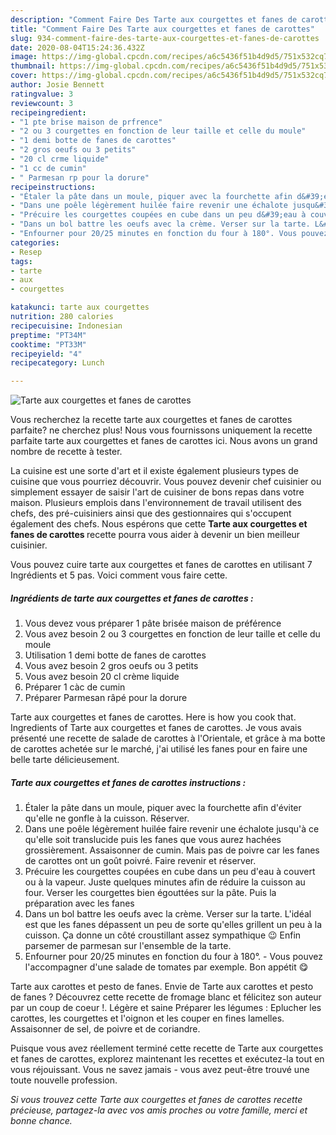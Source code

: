 ```yaml
---
description: "Comment Faire Des Tarte aux courgettes et fanes de carottes"
title: "Comment Faire Des Tarte aux courgettes et fanes de carottes"
slug: 934-comment-faire-des-tarte-aux-courgettes-et-fanes-de-carottes
date: 2020-08-04T15:24:36.432Z
image: https://img-global.cpcdn.com/recipes/a6c5436f51b4d9d5/751x532cq70/tarte-aux-courgettes-et-fanes-de-carottes-photo-principale-de-la-recette.jpg
thumbnail: https://img-global.cpcdn.com/recipes/a6c5436f51b4d9d5/751x532cq70/tarte-aux-courgettes-et-fanes-de-carottes-photo-principale-de-la-recette.jpg
cover: https://img-global.cpcdn.com/recipes/a6c5436f51b4d9d5/751x532cq70/tarte-aux-courgettes-et-fanes-de-carottes-photo-principale-de-la-recette.jpg
author: Josie Bennett
ratingvalue: 3
reviewcount: 3
recipeingredient:
- "1 pte brise maison de prfrence"
- "2 ou 3 courgettes en fonction de leur taille et celle du moule"
- "1 demi botte de fanes de carottes"
- "2 gros oeufs ou 3 petits"
- "20 cl crme liquide"
- "1 cc de cumin"
- " Parmesan rp pour la dorure"
recipeinstructions:
- "Étaler la pâte dans un moule, piquer avec la fourchette afin d&#39;éviter qu&#39;elle ne gonfle à la cuisson. Réserver."
- "Dans une poêle légèrement huilée faire revenir une échalote jusqu&#39;à ce qu&#39;elle soit translucide puis les fanes que vous aurez hachées grossièrement. Assaisonner de cumin. Mais pas de poivre car les fanes de carottes ont un goût poivré. Faire revenir et réserver."
- "Précuire les courgettes coupées en cube dans un peu d&#39;eau à couvert ou à la vapeur. Juste quelques minutes afin de réduire la cuisson au four. Verser les courgettes bien égouttées sur la pâte. Puis la préparation avec les fanes"
- "Dans un bol battre les oeufs avec la crème. Verser sur la tarte. L&#39;idéal est que les fanes dépassent un peu de sorte qu&#39;elles grillent un peu à la cuisson. Ça donne un côté croustillant assez sympathique 😉 Enfin parsemer de parmesan sur l&#39;ensemble de la tarte."
- "Enfourner pour 20/25 minutes en fonction du four à 180°. Vous pouvez l&#39;accompagner d&#39;une salade de tomates par exemple. Bon appétit 😋"
categories:
- Resep
tags:
- tarte
- aux
- courgettes

katakunci: tarte aux courgettes 
nutrition: 280 calories
recipecuisine: Indonesian
preptime: "PT34M"
cooktime: "PT33M"
recipeyield: "4"
recipecategory: Lunch

---
```



![Tarte aux courgettes et fanes de carottes](https://img-global.cpcdn.com/recipes/a6c5436f51b4d9d5/751x532cq70/tarte-aux-courgettes-et-fanes-de-carottes-photo-principale-de-la-recette.jpg)

Vous recherchez la recette tarte aux courgettes et fanes de carottes parfaite? ne cherchez plus! Nous vous fournissons uniquement la recette parfaite tarte aux courgettes et fanes de carottes ici. Nous avons un grand nombre de recette à tester.

La cuisine est une sorte d'art et il existe également plusieurs types de cuisine que vous pourriez découvrir. Vous pouvez devenir chef cuisinier ou simplement essayer de saisir l'art de cuisiner de bons repas dans votre maison. Plusieurs emplois dans l'environnement de travail utilisent des chefs, des pré-cuisiniers ainsi que des gestionnaires qui s'occupent également des chefs. Nous espérons que cette <strong> Tarte aux courgettes et fanes de carottes </strong> recette pourra vous aider à devenir un bien meilleur cuisinier.

<!--inarticleads1-->

Vous pouvez cuire tarte aux courgettes et fanes de carottes en utilisant 7 Ingrédients et 5 pas. Voici comment vous faire cette.

##### Ingrédients de tarte aux courgettes et fanes de carottes :

1. Vous devez vous préparer 1 pâte brisée maison de préférence
1. Vous avez besoin 2 ou 3 courgettes en fonction de leur taille et celle du moule
1. Utilisation 1 demi botte de fanes de carottes
1. Vous avez besoin 2 gros oeufs ou 3 petits
1. Vous avez besoin 20 cl crème liquide
1. Préparer 1 càc de cumin
1. Préparer  Parmesan râpé pour la dorure


Tarte aux courgettes et fanes de carottes. Here is how you cook that. Ingredients of Tarte aux courgettes et fanes de carottes. Je vous avais présenté une recette de salade de carottes à l&#39;Orientale, et grâce à ma botte de carottes achetée sur le marché, j&#39;ai utilisé les fanes pour en faire une belle tarte délicieusement. 

<!--inarticleads2-->

##### Tarte aux courgettes et fanes de carottes instructions :

1. Étaler la pâte dans un moule, piquer avec la fourchette afin d&#39;éviter qu&#39;elle ne gonfle à la cuisson. Réserver.
1. Dans une poêle légèrement huilée faire revenir une échalote jusqu&#39;à ce qu&#39;elle soit translucide puis les fanes que vous aurez hachées grossièrement. Assaisonner de cumin. Mais pas de poivre car les fanes de carottes ont un goût poivré. Faire revenir et réserver.
1. Précuire les courgettes coupées en cube dans un peu d&#39;eau à couvert ou à la vapeur. Juste quelques minutes afin de réduire la cuisson au four. Verser les courgettes bien égouttées sur la pâte. Puis la préparation avec les fanes
1. Dans un bol battre les oeufs avec la crème. Verser sur la tarte. L&#39;idéal est que les fanes dépassent un peu de sorte qu&#39;elles grillent un peu à la cuisson. Ça donne un côté croustillant assez sympathique 😉 Enfin parsemer de parmesan sur l&#39;ensemble de la tarte.
1. Enfourner pour 20/25 minutes en fonction du four à 180°. - Vous pouvez l&#39;accompagner d&#39;une salade de tomates par exemple. Bon appétit 😋


Tarte aux carottes et pesto de fanes. Envie de Tarte aux carottes et pesto de fanes ? Découvrez cette recette de fromage blanc et félicitez son auteur par un coup de coeur !. Légère et saine Préparer les légumes : Eplucher les carottes, les courgettes et l&#39;oignon et les couper en fines lamelles. Assaisonner de sel, de poivre et de coriandre. 

<!--inarticleads1-->

<p>
Puisque vous avez réellement terminé cette recette de Tarte aux courgettes et fanes de carottes, explorez maintenant les recettes et exécutez-la tout en vous réjouissant. Vous ne savez jamais - vous avez peut-être trouvé une toute nouvelle profession.
</p>

<p>
<i>Si vous trouvez cette Tarte aux courgettes et fanes de carottes recette précieuse, partagez-la avec vos amis proches ou votre famille, merci et bonne chance.</i>
</p>
